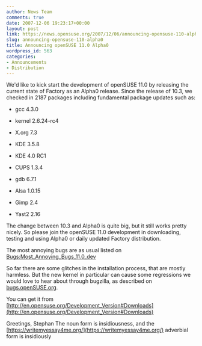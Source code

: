 ```yaml
---
author: News Team
comments: true
date: 2007-12-06 19:23:17+00:00
layout: post
link: https://news.opensuse.org/2007/12/06/announcing-opensuse-110-alpha0/
slug: announcing-opensuse-110-alpha0
title: Announcing openSUSE 11.0 Alpha0
wordpress_id: 563
categories:
- Announcements
- Distribution
---
```


We'd like to kick start the development of openSUSE 11.0 by releasing the current state of Factory as an Alpha0 release. Since the release of 10.3, we checked in 2187 packages including fundamental package updates such as:



	
  * gcc 4.3.0


	
  * kernel 2.6.24-rc4


	
  * X.org 7.3 


	
  * KDE 3.5.8


	
  * KDE 4.0 RC1


	
  * CUPS 1.3.4


	
  * gdb 6.7.1 


	
  * Alsa 1.0.15 


	
  * Gimp 2.4


	
  * Yast2 2.16




The change between 10.3 and Alpha0 is quite big, but it still works pretty nicely. So please join the openSUSE 11.0 development in downloading, testing and using Alpha0 or daily updated Factory distribution.

The most annoying bugs are as usual listed on [Bugs:Most_Annoying_Bugs_11.0_dev](http://en.opensuse.org/Bugs:Most_Annoying_Bugs_11.0_dev)

So far there are some glitches in the installation process, that are mostly harmless. But the new kernel in particular can cause some regressions we would love to hear about through bugzilla, as described on [bugs.openSUSE.org](http://bugs.opensuse.org).

You can get it from [http://en.opensuse.org/Development_Version#Downloads](http://en.opensuse.org/Development_Version#Downloads)

Greetings, Stephan The noun form is insidiousness, and the [https://writemyessay4me.org/](https://writemyessay4me.org/) adverbial form is insidiously
